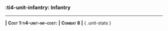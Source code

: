 ### :ti4-unit-infantry: **Infantry**

---

__|__ <span style="font-variant:small-caps;white-space: nowrap;">**Cost 1:ti4-unit-inf-cost:**</span> __|__ <span style="font-variant:small-caps;white-space: nowrap;">**Combat 8**</span> __|__
{ .unit-stats }
